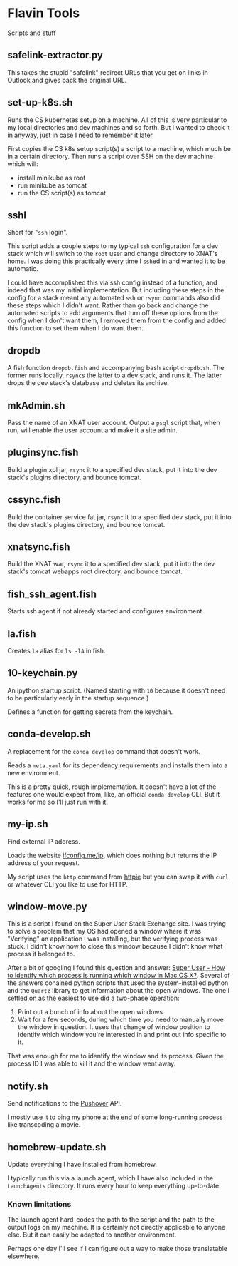 # Flavin Tools

Scripts and stuff

## safelink-extractor.py
This takes the stupid "safelink" redirect URLs that you get on links in Outlook and gives back the original URL.

## set-up-k8s.sh
Runs the CS kubernetes setup on a machine. All of this is very particular to my local directories and dev machines and so forth.
But I wanted to check it in anyway, just in case I need to remember it later.

First copies the CS k8s setup script(s) a script to a machine, which much be in a certain directory.
Then runs a script over SSH on the dev machine which will:

* install minikube as root
* run minikube as tomcat
* run the CS script(s) as tomcat

## sshl
Short for "`ssh` login".

This script adds a couple steps to my typical `ssh` configuration for a dev stack which will switch to the `root` user and change directory to XNAT's home. I was doing this practically every time I `ssh`ed in and wanted it to be automatic.

I could have accomplished this via ssh config instead of a function, and indeed that was my initial implementation. But including these steps in the config for a stack meant any automated `ssh` or `rsync` commands also did these steps which I didn't want. Rather than go back and change the automated scripts to add arguments that turn off these options from the config when I don't want them, I removed them from the config and added this function to set them when I do want them.

## dropdb
A fish function `dropdb.fish` and accompanying bash script `dropdb.sh`. The former runs locally, `rsync`s the latter to a dev stack, and runs it. The latter drops the dev stack's database and deletes its archive.

## mkAdmin.sh
Pass the name of an XNAT user account. Output a `psql` script that, when run, will enable the user account and make it a site admin.

## pluginsync.fish
Build a plugin xpl jar, `rsync` it to a specified dev stack, put it into the dev stack's plugins directory, and bounce tomcat.

## cssync.fish
Build the container service fat jar, `rsync` it to a specified dev stack, put it into the dev stack's plugins directory, and bounce tomcat.

## xnatsync.fish
Build the XNAT war, `rsync` it to a specified dev stack, put it into the dev stack's tomcat webapps root directory, and bounce tomcat.

## fish_ssh_agent.fish
Starts ssh agent if not already started and configures environment.

## la.fish
Creates `la` alias for `ls -lA` in fish.

## 10-keychain.py
An ipython startup script. (Named starting with `10` because
it doesn't need to be particularly early in the startup sequence.)

Defines a function for getting secrets from the keychain.

## conda-develop.sh
A replacement for the `conda develop` command that doesn't work.

Reads a `meta.yaml` for its dependency requirements and installs
them into a new environment.

This is a pretty quick, rough implementation. It doesn't have a
lot of the features one would expect from, like, an official 
`conda develop` CLI. But it works for me so I'll just run with it.

## my-ip.sh
Find external IP address.

Loads the website [ifconfig.me/ip](ifconfig.me/ip), which does nothing but returns the IP address
of your request.

My script uses the `http` command from [httpie](https://github.com/httpie)
but you can swap it with `curl` or whatever CLI you like to use for HTTP.

## window-move.py

This is a script I found on the Super User Stack Exchange site. I was trying to solve a problem that my OS had opened a window where it was "Verifying" an application I was installing, but the verifying process was stuck. I didn't know how to close this window because I didn't know what process it belonged to.

After a bit of googling I found this question and answer: [Super User - How to identify which process is running which window in Mac OS X?](https://superuser.com/questions/902869/how-to-identify-which-process-is-running-which-window-in-mac-os-x). Several of the answers conained python scripts that used the system-installed python and the `Quartz` library to get information about the open windows. The one I settled on as the easiest to use did a two-phase operation:

1. Print out a bunch of info about the open windows
2. Wait for a few seconds, during which time you need to manually move the window in question. It uses that change of window position to identify which window you're interested in and print out info specific to it.

That was enough for me to identify the window and its process. Given the process ID I was able to kill it and the window went away.

## notify.sh
Send notifications to the [Pushover](https://pushover.net) API.

I mostly use it to ping my phone at the end of some long-running process like transcoding a movie.

## homebrew-update.sh
Update everything I have installed from homebrew.

I typically run this via a launch agent, which I have also included in the `LaunchAgents` directory.
It runs every hour to keep everything up-to-date.

### Known limitations
The launch agent hard-codes the path to the script and the path to the output logs on my machine.
It is certainly not directly applicable to anyone else.
But it can easily be adapted to another environment.

Perhaps one day I'll see if I can figure out a way to make those translatable elsewhere.
